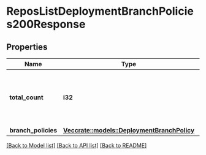 # ReposListDeploymentBranchPolicies200Response

## Properties

Name | Type | Description | Notes
------------ | ------------- | ------------- | -------------
**total_count** | **i32** | The number of deployment branch policies for the environment. | 
**branch_policies** | [**Vec<crate::models::DeploymentBranchPolicy>**](deployment-branch-policy.md) |  | 

[[Back to Model list]](../README.md#documentation-for-models) [[Back to API list]](../README.md#documentation-for-api-endpoints) [[Back to README]](../README.md)


